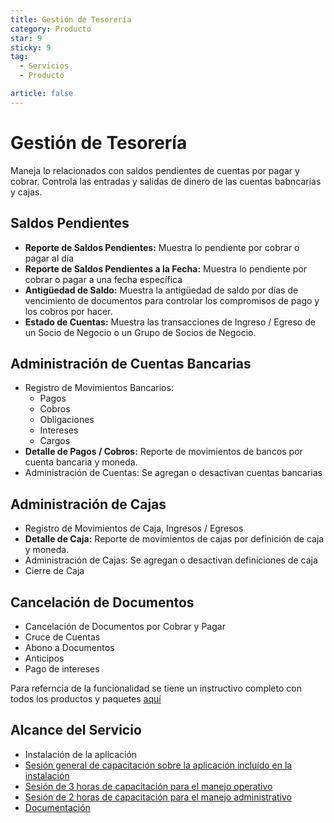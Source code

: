 ```yaml
---
title: Gestión de Tesorería
category: Producto
star: 9
sticky: 9
tag:
  - Servicios
  - Producto

article: false
---
```

# Gestión de Tesorería

Maneja lo relacionados con saldos pendientes de cuentas por pagar y cobrar. Controla las entradas y salidas de dinero de las cuentas babncarias y cajas.

## Saldos Pendientes

- **Reporte de Saldos Pendientes:** Muestra lo pendiente por cobrar o pagar al día
- **Reporte de Saldos Pendientes a la Fecha:** Muestra lo pendiente por cobrar o pagar a una fecha específica
- **Antigüedad de Saldo:** Muestra la antigüedad de saldo por días de vencimiento de documentos para controlar los compromisos de pago y los cobros por hacer.
- **Estado de Cuentas:** Muestra las transacciones de Ingreso / Egreso de un Socio de Negocio o un Grupo de Socios de Negocio.

## Administración de Cuentas Bancarias

- Registro de Movimientos Bancarios:
  - Pagos
  - Cobros
  - Obligaciones
  - Intereses
  - Cargos
- **Detalle de Pagos / Cobros:** Reporte de movimientos de bancos por cuenta bancaria y moneda.
- Administración de Cuentas: Se agregan o desactivan cuentas bancarias

## Administración de Cajas

- Registro de Movimientos de Caja, Ingresos / Egresos
- **Detalle de Caja:** Reporte de movimientos de cajas por definición de caja y moneda.
- Administración de Cajas: Se agregan o desactivan definiciones de caja
- Cierre de Caja

## Cancelación de Documentos

- Cancelación de Documentos por Cobrar y Pagar
- Cruce de Cuentas
- Abono a Documentos
- Anticipos
- Pago de intereses

Para referncia de la funcionalidad se tiene un instructivo completo con todos los productos y paquetes [aquí](https://docs.erpya.com/adempiere/open-items/index.html)

## Alcance del Servicio

- Instalación de la aplicación
- [Sesión general de capacitación sobre la aplicación incluído en la instalación](../learning/training-session.md)
- [Sesión de 3 horas de capacitación para el manejo operativo](../learning/training-session.md)
- [Sesión de 2 horas de capacitación para el manejo administrativo](../learning/training-session.md)
- [Documentación](https://docs.erpya.com/adempiere/open-items/index.html)
